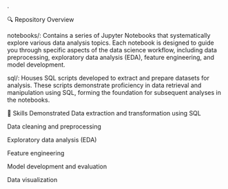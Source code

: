 .

🔍  Repository Overview
 
notebooks/: Contains a series of Jupyter Notebooks that systematically explore various data analysis topics. Each notebook is designed to guide you through specific aspects of the data science workflow, including data preprocessing, exploratory data analysis (EDA), feature engineering, and model development.

sql/: Houses SQL scripts developed to extract and prepare datasets for analysis. These scripts demonstrate proficiency in data retrieval and manipulation using SQL, forming the foundation for subsequent analyses in the notebooks.

🧠 Skills Demonstrated
Data extraction and transformation using SQL

Data cleaning and preprocessing

Exploratory data analysis (EDA)

Feature engineering

Model development and evaluation

Data visualization
